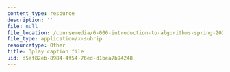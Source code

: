 ```yaml
---
content_type: resource
description: ''
file: null
file_location: /coursemedia/6-006-introduction-to-algorithms-spring-2020/d5af82eb89844f5476edd1bea7b94248_IBfWDYSffUU.srt
file_type: application/x-subrip
resourcetype: Other
title: 3play caption file
uid: d5af82eb-8984-4f54-76ed-d1bea7b94248
---
```

